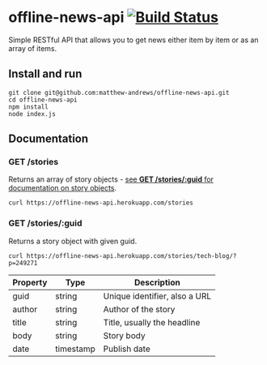 # offline-news-api [![Build Status](https://travis-ci.org/matthew-andrews/offline-news-api.svg?branch=master)](https://travis-ci.org/matthew-andrews/offline-news-api)

Simple RESTful API that allows you to get news either item by item or as an array of items.

## Install and run

```
git clone git@github.com:matthew-andrews/offline-news-api.git
cd offline-news-api
npm install
node index.js
```

## Documentation

### GET /stories

Returns an array of story objects - [see **GET /stories/:guid** for documentation on story objects](#get-storiesguid).

```
curl https://offline-news-api.herokuapp.com/stories
```

### GET /stories/:guid

Returns a story object with given guid.

```
curl https://offline-news-api.herokuapp.com/stories/tech-blog/?p=249271
```

Property | Type      | Description
-------- | --------- | -----------------------------
guid     | string    | Unique identifier, also a URL
author   | string    | Author of the story
title    | string    | Title, usually the headline
body     | string    | Story body
date     | timestamp | Publish date 
